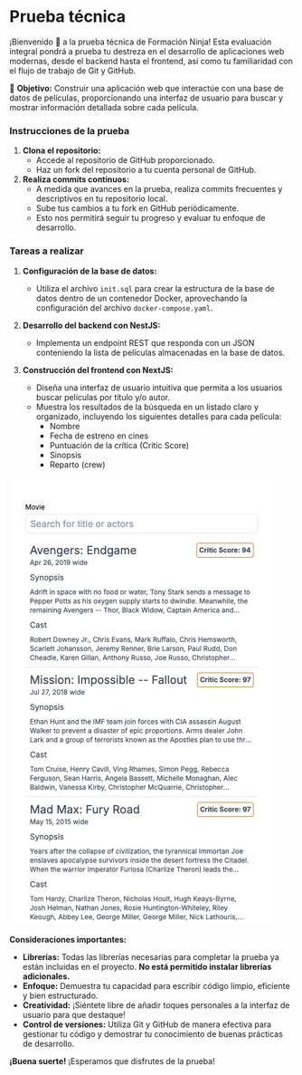 # Prueba técnica
¡Bienvenido 👋 a la prueba técnica de Formación Ninja! Esta evaluación integral pondrá a prueba tu destreza en el desarrollo de aplicaciones web modernas, desde el backend hasta el frontend, así como tu familiaridad con el flujo de trabajo de Git y GitHub.



🥅 **Objetivo:** Construir una aplicación web que interactúe con una base de datos de películas, proporcionando una interfaz de usuario para buscar y mostrar información detallada sobre cada película.

### Instrucciones de la prueba

1. **Clona el repositorio:**
    - Accede al repositorio de GitHub proporcionado.
    - Haz un fork del repositorio a tu cuenta personal de GitHub.
2. **Realiza commits continuos:**
    - A medida que avances en la prueba, realiza commits frecuentes y descriptivos en tu repositorio local.
    - Sube tus cambios a tu fork en GitHub periódicamente.
    - Esto nos permitirá seguir tu progreso y evaluar tu enfoque de desarrollo.

### Tareas a realizar

1. **Configuración de la base de datos:**
    - Utiliza el archivo `init.sql` para crear la estructura de la base de datos dentro de un contenedor Docker, aprovechando la configuración del archivo `docker-compose.yaml`.
2. **Desarrollo del backend con NestJS:**
    - Implementa un endpoint REST que responda con un JSON conteniendo la lista de películas almacenadas en la base de datos.

1. **Construcción del frontend con NextJS:**
    - Diseña una interfaz de usuario intuitiva que permita a los usuarios buscar películas por título y/o autor.
    - Muestra los resultados de la búsqueda en un listado claro y organizado, incluyendo los siguientes detalles para cada película:
        - Nombre
        - Fecha de estreno en cines
        - Puntuación de la crítica (Critic Score)
        - Sinopsis
        - Reparto (crew)


![image.png](image.png)

**Consideraciones importantes:**

- **Librerías:** Todas las librerías necesarias para completar la prueba ya están incluidas en el proyecto. **No está permitido instalar librerías adicionales.**
- **Enfoque:** Demuestra tu capacidad para escribir código limpio, eficiente y bien estructurado.
- **Creatividad:** ¡Siéntete libre de añadir toques personales a la interfaz de usuario para que destaque!
- **Control de versiones:** Utiliza Git y GitHub de manera efectiva para gestionar tu código y demostrar tu conocimiento de buenas prácticas de desarrollo.

**¡Buena suerte!** ¡Esperamos que disfrutes de la prueba!